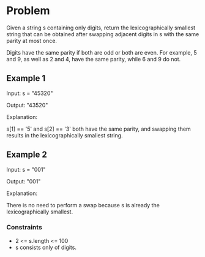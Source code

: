 # Problem

Given a string s containing only digits, return the lexicographically smallest string that can be obtained after swapping adjacent digits in s with the same parity at most once.

Digits have the same parity if both are odd or both are even. For example, 5 and 9, as well as 2 and 4, have the same parity, while 6 and 9 do not.

## Example 1

Input: s = "45320"

Output: "43520"

Explanation:

s[1] == '5' and s[2] == '3' both have the same parity, and swapping them results in the lexicographically smallest string.

## Example 2

Input: s = "001"

Output: "001"

Explanation:

There is no need to perform a swap because s is already the lexicographically smallest.

### Constraints

- 2 <= s.length <= 100
- s consists only of digits.
